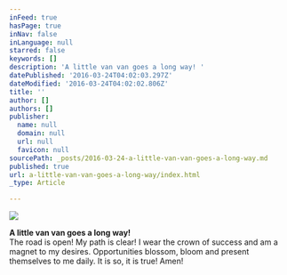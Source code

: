 ```yaml
---
inFeed: true
hasPage: true
inNav: false
inLanguage: null
starred: false
keywords: []
description: 'A little van van goes a long way! '
datePublished: '2016-03-24T04:02:03.297Z'
dateModified: '2016-03-24T04:02:02.806Z'
title: ''
author: []
authors: []
publisher:
  name: null
  domain: null
  url: null
  favicon: null
sourcePath: _posts/2016-03-24-a-little-van-van-goes-a-long-way.md
published: true
url: a-little-van-van-goes-a-long-way/index.html
_type: Article

---
```

![](https://the-grid-user-content.s3-us-west-2.amazonaws.com/bc1a0285-e120-47a4-9b60-85903fbe4b41.png)

**A little van van goes a long way!**  
The road is open! My path is clear! I wear the crown of success and am a magnet to my desires. Opportunities blossom, bloom and present themselves to me daily. It is so, it is true! Amen!